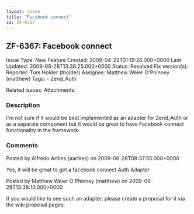 ```yaml
---
layout: issue
title: "Facebook connect"
id: ZF-6367
---
```


ZF-6367: Facebook connect
-------------------------

 Issue Type: New Feature Created: 2009-04-22T01:19:26.000+0000 Last Updated: 2009-06-28T13:38:25.000+0000 Status: Resolved Fix version(s): 
 Reporter:  Tom Holder (tholder)  Assignee:  Matthew Weier O'Phinney (matthew)  Tags: - Zend\_Auth
 
 Related issues: 
 Attachments: 
### Description

I'm not sure if it would be best implemented as an adapter for Zend\_Auth or as a separate component but it would be great to have Facebook connect functionality in the framework.

 

 

### Comments

Posted by Alfredo Artiles (aartiles) on 2009-06-28T08:37:55.000+0000

Yes, it will be great to get a facebook connect Auth Adapter

 

 

Posted by Matthew Weier O'Phinney (matthew) on 2009-06-28T13:38:10.000+0000

If you would like to see such an adapter, please create a proposal for it via the wiki proposal pages.

 

 